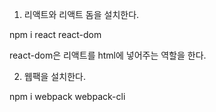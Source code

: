 1. 리액트와 리액트 돔을 설치한다.

npm i react react-dom

react-dom은 리액트를 html에 넣어주는 역할을 한다.

2. 웹팩을 설치한다.

npm i webpack webpack-cli
